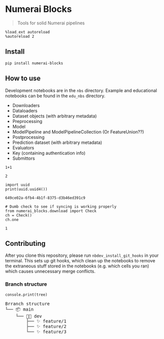 # Numerai Blocks
> Tools for solid Numerai pipelines


```
%load_ext autoreload
%autoreload 2
```

## Install

`pip install numerai-blocks`

## How to use

Development notebooks are in the `nbs` directory. Example and educational notebooks can be found in the `edu_nbs` directory.

- Downloaders
- Dataloaders
- Dataset objects (with arbitrary metadata)
- Preprocessing
- Model
- ModelPipeline and ModelPipelineCollection (Or FeatureUnion??)
- Postprocessing
- Prediction dataset (with arbitrary metadata)
- Evaluators
- Key (containing authentication info)
- Submittors

```
1+1
```




    2



```
import uuid
print(uuid.uuid4())
```

    649ce02a-6fb4-4b1f-8375-d3b46ed391c9


```
# Dumb check to see if syncing is working properly
from numerai_blocks.download import Check
ch = Check()
ch.one
```




    1



## Contributing

After you clone this repository, please run `nbdev_install_git_hooks` in your terminal. This sets up git hooks, which clean up the notebooks to remove the extraneous stuff stored in the notebooks (e.g. which cells you ran) which causes unnecessary merge conflicts.

### Branch structure


```
console.print(tree)
```


<pre style="white-space:pre;overflow-x:auto;line-height:normal;font-family:Menlo,'DejaVu Sans Mono',consolas,'Courier New',monospace">Brranch structure                                                                                   
<span style="color: #808080; text-decoration-color: #808080">┗━━ </span>📦 main                                                                                         
<span style="color: #808080; text-decoration-color: #808080">    ┗━━ </span>👨‍💻 dev                                                                                    
<span style="color: #808080; text-decoration-color: #808080">        ┣━━ </span>✨ feature/1                                                                            
<span style="color: #808080; text-decoration-color: #808080">        ┣━━ </span>✨ feature/2                                                                            
<span style="color: #808080; text-decoration-color: #808080">        ┗━━ </span>✨ feature/3                                                                            
</pre>


